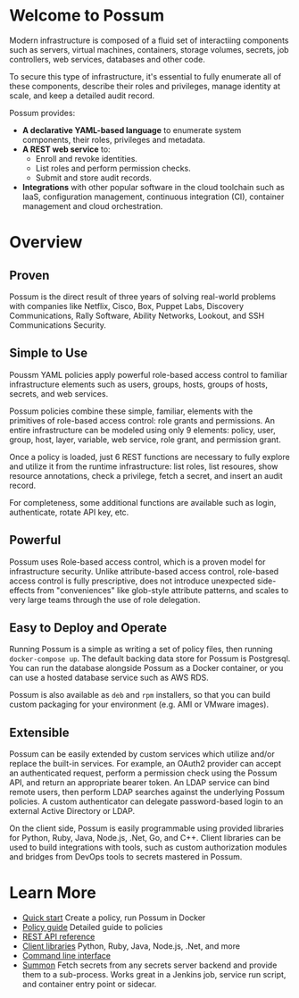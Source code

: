 # Welcome to Possum

Modern infrastructure is composed of a fluid set of interactiing components such as servers, virtual machines, containers, storage volumes, secrets, job controllers, web services, databases and other code.

To secure this type of infrastructure, it's essential to fully enumerate all of these components, describe their roles and privileges, manage identity at scale, and keep a detailed audit record.

Possum provides:

* **A declarative YAML-based language** to enumerate system components, their roles, privileges and metadata.
* **A REST web service** to:
  * Enroll and revoke identities.
  * List roles and perform permission checks.
  * Submit and store audit records.
* **Integrations** with other popular software in the cloud toolchain such as IaaS, configuration management, continuous integration (CI), container management and cloud orchestration.

# Overview

## Proven

Possum is the direct result of three years of solving real-world problems with companies like Netflix, Cisco, Box, Puppet Labs, Discovery Communications, Rally Software, Ability Networks, Lookout, and SSH Communications Security. 

## Simple to Use

Poussm YAML policies apply powerful role-based access control to familiar infrastructure elements such as users, groups, hosts, groups of hosts, secrets, and web services. 

Possum policies combine these simple, familiar, elements with the primitives of role-based access control: role grants and permissions. An entire infrastructure can be modeled using only 9 elements: policy, user, group, host, layer, variable, web service, role grant, and permission grant. 

Once a policy is loaded, just 6 REST functions are necessary to fully explore and utilize it from the runtime infrastructure: list roles, list resoures, show resource annotations, check a privilege, fetch a secret, and insert an audit record.

For completeness, some additional functions are available such as login, authenticate, rotate API key, etc.

## Powerful

Possum uses Role-based access control, which is a proven model for infrastructure security. Unlike attribute-based access control, role-based access control is fully prescriptive, does not introduce unexpected side-effects from "conveniences" like glob-style attribute patterns, and scales to very large teams through the use of role delegation. 

## Easy to Deploy and Operate

Running Possum is a simple as writing a set of policy files, then running `docker-compose up`. The default backing data store for Possum is Postgresql. You can run the database alongside Possum as a Docker container, or you can use a hosted database service such as AWS RDS.

Possum is also available as `deb` and `rpm` installers, so that you can build custom packaging for your environment (e.g. AMI or VMware images).

## Extensible

Possum can be easily extended by custom services which utilize and/or replace the built-in services. For example, an OAuth2 provider can accept an authenticated request, perform a permission check using the Possum API, and return an appropriate bearer token. An LDAP service can bind remote users, then perform LDAP searches against the underlying Possum policies. A custom authenticator can delegate password-based login to an external Active Directory or LDAP. 

On the client side, Possum is easily programmable using provided libraries for Python, Ruby, Java, Node.js, .Net, Go, and C++. Client libraries can be used to build integrations with tools, such as custom authorization modules and bridges from DevOps tools to secrets mastered in Possum.

# Learn More

* [Quick start]() Create a policy, run Possum in Docker
* [Policy guide](https://developer.conjur.net/policy_guide) Detailed guide to policies
* [REST API reference](http://docs.conjur.apiary.io/) 
* [Client libraries](https://developer.conjur.net/clients) Python, Ruby, Java, Node.js, .Net, and more
* [Command line interface](https://developer.conjur.net/cli)
* [Summon](https://conjurinc.github.io/summon/) Fetch secrets from any secrets server backend and provide them to a sub-process. Works great in a Jenkins job, service run script, and container entry point or sidecar.


